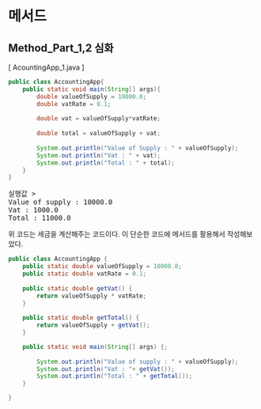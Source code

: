 # 메서드

## Method_Part_1,2 심화

[ AcountingApp_1.java ]

```java
public class AccountingApp{
	public static void main(String[] args){
		double valueOfSupply = 10000.0;
		double vatRate = 0.1;
		
		double vat = valueOfSupply*vatRate;
		
		double total = valueOfSupply + vat;
		
		System.out.println("Value of Supply : " + valueOfSupply);
		System.out.println("Vat : " + vat);
		System.out.println("Total : " + total);
	}
}
```
<pre>실행값 > 
Value of supply : 10000.0
Vat : 1000.0
Total : 11000.0
</pre>
위 코드는 세금을 계산해주는 코드이다. 이 단순한 코드에 메서드를 활용해서 작성해보았다.  

```java
public class AccountingApp {
	public static double valueOfSupply = 10000.0;
	public static double vatRate = 0.1;
	
	public static double getVat() {
		return valueOfSupply * vatRate;
	}
	
	public static double getTotal() {
		return valueOfSupply + getVat();
	}

	public static void main(String[] args) {;
	
		System.out.println("Value of supply : " + valueOfSupply);
		System.out.println("Vat : "+ getVat());
		System.out.println("Total : " + getTotal());
	}

}
```
